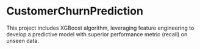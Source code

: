 # CustomerChurnPrediction
This project includes XGBoost algorithm, leveraging feature engineering to develop a predictive model with superior performance metric (recall) on unseen data.
